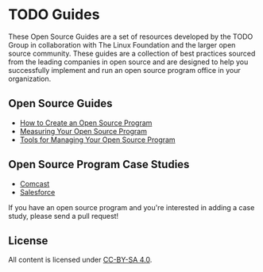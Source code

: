 # TODO Guides

These Open Source Guides are a set of resources developed by the TODO Group in collaboration with The Linux Foundation and the larger open source community. These guides are a collection of best practices sourced from the leading companies in open source and are designed to help you successfully implement and run an open source program office in your organization.

## Open Source Guides

* [How to Create an Open Source Program](creating-an-open-source-program.md)
* [Measuring Your Open Source Program](measuring-your-open-source-program.md)
* [Tools for Managing Your Open Source Program](tools-for-managing-open-source-programs.md)

## Open Source Program Case Studies

* [Comcast](casestudies/comcast.md)
* [Salesforce](casestudies/salesforce.md)

If you have an open source program and you're interested in adding a case study, please send a pull request!

## License

All content is licensed under [CC-BY-SA 4.0](https://creativecommons.org/licenses/by-sa/4.0/).
